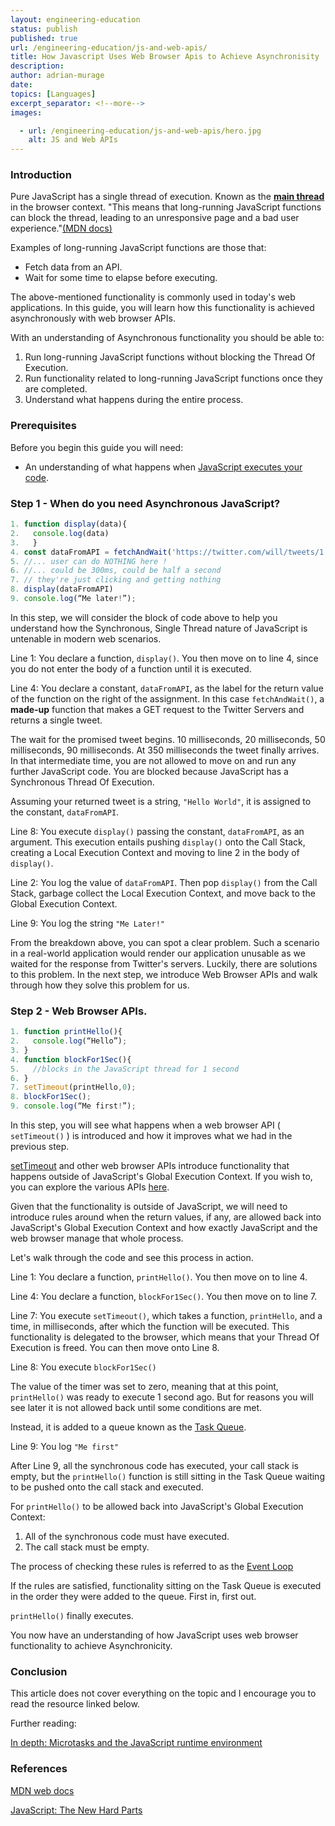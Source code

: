```yaml
---
layout: engineering-education
status: publish
published: true
url: /engineering-education/js-and-web-apis/
title: How Javascript Uses Web Browser Apis to Achieve Asynchronisity
description: 
author: adrian-murage
date: 
topics: [Languages]
excerpt_separator: <!--more-->
images:

  - url: /engineering-education/js-and-web-apis/hero.jpg
    alt: JS and Web APIs
---
```

### Introduction
Pure JavaScript has a single thread of execution. Known as the [**main thread**](https://developer.mozilla.org/en-US/docs/Glossary/main_thread) in the browser context. "This means that long-running JavaScript functions can block the thread, leading to an unresponsive page and a bad user experience."[(MDN docs)](https://developer.mozilla.org/en-US/docs/Glossary/main_thread)

Examples of long-running JavaScript functions are those that:
- Fetch data from an API.
- Wait for some time to elapse before executing.

The above-mentioned functionality is commonly used in today's web applications. In this guide, you will learn how this functionality is achieved asynchronously with web browser APIs.

With an understanding of Asynchronous functionality you should be able to:
1. Run long-running JavaScript functions without blocking the Thread Of Execution.
2. Run functionality related to long-running JavaScript functions once they are completed.
3. Understand what happens during the entire process.

### Prerequisites
Before you begin this guide you will need:
- An understanding of what happens when [JavaScript executes your code](/engineering-education/js-execution-under-the-hood/).

### Step 1 - When do you need Asynchronous JavaScript?
```JavaScript
1. function display(data){
2.   console.log(data)
3.   } 
4. const dataFromAPI = fetchAndWait('https://twitter.com/will/tweets/1')
5. //... user can do NOTHING here !
6. //... could be 300ms, could be half a second
7. // they're just clicking and getting nothing
8. display(dataFromAPI)
9. console.log(“Me later!”);
```
In this step, we will consider the block of code above to help you understand how the Synchronous, Single Thread nature of JavaScript is untenable in modern web scenarios.

Line 1: You declare a function, `display()`. You then move on to line 4, since you do not enter the body of a function until it is executed.

Line 4: You declare a constant, `dataFromAPI`, as the label for the return value of the function on the right of the assignment. In this case `fetchAndWait()`, a **made-up** function that makes a GET request to the Twitter Servers and returns a single tweet.

The wait for the promised tweet begins. 10 milliseconds, 20 milliseconds, 50 milliseconds, 90 milliseconds. At 350 milliseconds the tweet finally arrives. In that intermediate time, you are not allowed to move on and run any further JavaScript code. You are blocked because JavaScript has a Synchronous Thread Of Execution.

Assuming your returned tweet is a string, `"Hello World"`, it is assigned to the constant, `dataFromAPI`.

Line 8:  You execute `display()` passing the constant, `dataFromAPI`, as an argument. This execution entails pushing `display()` onto the Call Stack, creating a Local Execution Context and moving to line 2 in the body of `display()`.

Line 2: You log the value of `dataFromAPI`. Then pop `display()` from the Call Stack, garbage collect the Local Execution Context, and move back to the Global Execution Context.

Line 9: You log the string `"Me Later!"`

From the breakdown above, you can spot a clear problem. Such a scenario in a real-world application would render our application unusable as we waited for the response from Twitter's servers. Luckily, there are solutions to this problem. In the next step, we introduce Web Browser APIs and walk through how they solve this problem for us.

### Step 2 - Web Browser APIs.
```JavaScript
1. function printHello(){
2.   console.log(“Hello”);
3. }
4. function blockFor1Sec(){
5.   //blocks in the JavaScript thread for 1 second
6. }
7. setTimeout(printHello,0);
8. blockFor1Sec();
9. console.log(“Me first!”);
```
In this step, you will see what happens when a web browser API ( `setTimeout()` ) is introduced and how it improves what we had in the previous step.

[setTimeout](https://developer.mozilla.org/en-US/docs/Web/API/WindowOrWorkerGlobalScope/setTimeout) and other web browser APIs introduce functionality that happens outside of JavaScript's Global Execution Context. If you wish to, you can explore the various APIs [here](https://developer.mozilla.org/en-US/docs/Web/API).

Given that the functionality is outside of JavaScript, we will need to introduce rules around when the return values, if any, are allowed back into JavaScript's Global Execution Context and how exactly JavaScript and the web browser manage that whole process.

Let's walk through the code and see this process in action.

Line 1: You declare a function, `printHello()`. You then move on to line 4.

Line 4: You declare a function, `blockFor1Sec()`. You then move on to line 7.

Line 7: You execute `setTimeout()`, which takes a function, `printHello`, and a time, in milliseconds, after which the function will be executed. This functionality is delegated to the browser, which means that your Thread Of Execution is freed. You can then move onto Line 8.

Line 8: You execute `blockFor1Sec()`

The value of the timer was set to zero, meaning that at this point, `printHello()` was ready to execute 1 second ago. But for reasons you will see later it is not allowed back until some conditions are met.

Instead, it is added to a queue known as the [Task Queue](https://developer.mozilla.org/en-US/docs/Web/API/HTML_DOM_API/Microtask_guide).

Line 9: You log `"Me first"`

After Line 9, all the synchronous code has executed, your call stack is empty, but the `printHello()` function is still sitting in the Task Queue waiting to be pushed onto the call stack and executed.

For `printHello()` to be allowed back into JavaScript's Global Execution Context:
1. All of the synchronous code must have executed.
2. The call stack must be empty.

The process of checking these rules is referred to as the [Event Loop](https://developer.mozilla.org/en-US/docs/Web/JavaScript/EventLoop)

If the rules are satisfied, functionality sitting on the Task Queue is executed in the order they were added to the queue. First in, first out.

`printHello()` finally executes.

You now have an understanding of how JavaScript uses web browser functionality to achieve Asynchronicity.

### Conclusion

This article does not cover everything on the topic and I encourage you to read the resource linked below.

Further reading:

[In depth: Microtasks and the JavaScript runtime environment](https://developer.mozilla.org/en-US/docs/Web/API/HTML_DOM_API/Microtask_guide/In_depth)

### References

[MDN web docs](https://developer.mozilla.org/en-US/)

[JavaScript: The New Hard Parts](https://frontendmasters.com/courses/javascript-new-hard-parts/)
